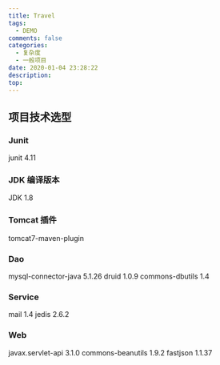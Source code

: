 ```yaml
---
title: Travel
tags:
  - DEMO
comments: false
categories:
  - 复杂度
  - 一般项目
date: 2020-01-04 23:28:22
description:
top:
---
```


## 项目技术选型
### Junit
junit 4.11
### JDK 编译版本
JDK 1.8
### Tomcat 插件
tomcat7-maven-plugin
### Dao
mysql-connector-java 5.1.26
druid 1.0.9
commons-dbutils 1.4
### Service
mail 1.4
jedis 2.6.2
### Web
javax.servlet-api 3.1.0
commons-beanutils 1.9.2
fastjson 1.1.37